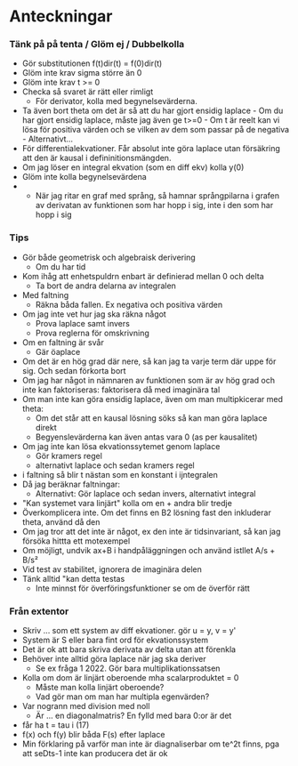 # Anteckningar
### Tänk på på tenta / Glöm ej / Dubbelkolla
- Gör substitutionen f(t)dir(t) = f(0)dir(t)
- Glöm inte krav sigma större än 0 
- Glöm inte krav t >= 0
- Checka så svaret är rätt eller rimligt
    - För derivator, kolla med begynelsevärderna.     
- Ta även bort theta om det är så att du har gjort ensidig laplace
      - Om du har gjort ensidig laplace, måste jag även ge t>=0
      - Om t är reelt kan vi lösa för positiva värden och se vilken av dem som passar på de negativa
      - Alternativt...
- För differentialekvationer. Får absolut inte göra laplace utan försäkring att den är kausal i defininitionsmängden. 
- Om jag löser en integral ekvation (som en diff ekv) kolla y(0)
- Glöm inte kolla begynelsevärdena
- - När jag ritar en graf med språng, så hamnar språngpilarna i grafen av derivatan av funktionen som har hopp i sig, inte i den som har hopp i sig

### Tips
- Gör både geometrisk och algebraisk derivering
    - Om du har tid
- Kom ihåg att enhetspuldrn enbart är definierad mellan 0 och delta
  - Ta bort de andra delarna av integralen
- Med faltning
    - Räkna båda fallen. Ex negativa och positiva värden
- Om jag inte vet hur jag ska räkna något
    - Prova laplace samt invers
    - Prova reglerna för omskrivning
- Om en faltning är svår
    - Gär öaplace
- Om det är en hög grad där nere, så kan jag ta varje term där uppe för sig. Och sedan förkorta bort
- Om jag har något in nämnaren av funktionen som är av hög grad och inte kan faktoriseras: faktorisera då med imaginära tal
- Om man inte kan göra ensidig laplace, även om man multipkicerar med theta:
    - Om det står att en kausal lösning söks så kan man göra laplace direkt
    - Begyenslevärderna kan även antas vara 0 (as per kausalitet)
- Om jag inte kan lösa ekvationssytemet genom laplace
    - Gör kramers regel
    - alternativt laplace och sedan kramers regel 
- i faltning så blir t nästan som en konstant i ijntegralen
- Då jag beräknar faltningar:
    - Alternativt: Gör laplace och sedan invers, alternativt integral
- "Kan systemet vara linjärt" kolla om en + andra blir tredje
- Överkomplicera inte. Om det finns en B2 lösning fast den inkluderar theta, använd då den
- Om jag tror att det inte är något, ex den inte är tidsinvariant, så kan jag försöka hittta ett motexempel
- Om möjligt, undvik ax+B i handpåläggningen och använd istllet A/s + B/s²
- Vid test av stabilitet, ignorera de imaginära delen
- Tänk alltid "kan detta testas
  - Inte minnst för överföringsfunktioner se om de överför rätt


### Från extentor
- Skriv ... som ett system av diff ekvationer. gör u = y, v = y' 
- System är S eller bara fint ord för ekvationssystem
- Det är ok att bara skriva derivata av delta utan att förenkla
- Behöver inte alltid göra laplace när jag ska deriver
  - Se ex fråga 1 2022. Gör bara multiplikationssatsen
- Kolla om dom är linjärt oberoende mha scalarproduktet = 0
  - Måste man kolla linjärt oberoende?
  - Vad gör man om man har multipla egenvärden?
- Var nogrann med division med noll
  - Är ... en diagonalmatris? En fylld med bara 0:or är det
- får ha t = tau i (17)
- f(x) och f(y) blir båda F(s) efter laplace
- Min förklaring på varför man inte är diagnaliserbar om te^2t finns, pga att seDts-1 inte kan producera det är ok
